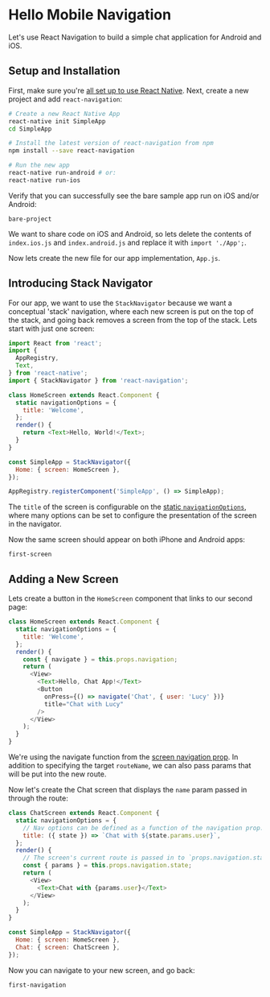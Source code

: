 # Hello Mobile Navigation

Let's use React Navigation to build a simple chat application for Android and iOS.

## Setup and Installation

First, make sure you're [all set up to use React Native](http://facebook.github.io/react-native/docs/getting-started.html). Next, create a new project and add `react-navigation`:


```sh
# Create a new React Native App
react-native init SimpleApp
cd SimpleApp

# Install the latest version of react-navigation from npm
npm install --save react-navigation

# Run the new app
react-native run-android # or:
react-native run-ios
```

Verify that you can successfully see the bare sample app run on iOS and/or Android:

```phone-example
bare-project
```

We want to share code on iOS and Android, so lets delete the contents of `index.ios.js` and `index.android.js` and replace it with `import './App';`.

Now lets create the new file for our app implementation, `App.js`.

## Introducing Stack Navigator

For our app, we want to use the `StackNavigator` because we want a conceptual 'stack' navigation, where each new screen is put on the top of the stack, and going back removes a screen from the top of the stack. Lets start with just one screen:

```js
import React from 'react';
import {
  AppRegistry,
  Text,
} from 'react-native';
import { StackNavigator } from 'react-navigation';

class HomeScreen extends React.Component {
  static navigationOptions = {
    title: 'Welcome',
  };
  render() {
    return <Text>Hello, World!</Text>;
  }
}

const SimpleApp = StackNavigator({
  Home: { screen: HomeScreen },
});

AppRegistry.registerComponent('SimpleApp', () => SimpleApp);
```

The `title` of the screen is configurable on the [static `navigationOptions`](/docs/navigators/navigation-options), where many options can be set to configure the presentation of the screen in the navigator.

Now the same screen should appear on both iPhone and Android apps:

```phone-example
first-screen
```

## Adding a New Screen

Lets create a button in the `HomeScreen` component that links to our second page:

```js
class HomeScreen extends React.Component {
  static navigationOptions = {
    title: 'Welcome',
  };
  render() {
    const { navigate } = this.props.navigation;
    return (
      <View>
        <Text>Hello, Chat App!</Text>
        <Button
          onPress={() => navigate('Chat', { user: 'Lucy' })}
          title="Chat with Lucy"
        />
      </View>
    );
  }
}
```

We're using the navigate function from the [screen navigation prop](/docs/navigators/navigation-prop). In addition to specifying the target `routeName`, we can also pass params that will be put into the new route.

Now let's create the Chat screen that displays the `name` param passed in through the route:

```js
class ChatScreen extends React.Component {
  static navigationOptions = {
    // Nav options can be defined as a function of the navigation prop:
    title: ({ state }) => `Chat with ${state.params.user}`,
  };
  render() {
    // The screen's current route is passed in to `props.navigation.state`:
    const { params } = this.props.navigation.state;
    return (
      <View>
        <Text>Chat with {params.user}</Text>
      </View>
    );
  }
}

const SimpleApp = StackNavigator({
  Home: { screen: HomeScreen },
  Chat: { screen: ChatScreen },
});
```

Now you can navigate to your new screen, and go back:

```phone-example
first-navigation
```

